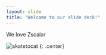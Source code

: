 ```yaml
---
layout: slide
title: "Welcome to our slide deck!"
---
```


We love Zscalar

![skatetocat](https://octodex.github.com/images/skatetocat.png)
{: .center}
